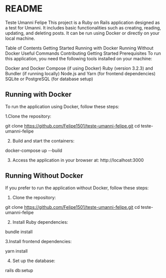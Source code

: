# README

Teste Umanni Felipe
This project is a Ruby on Rails application designed as a test for Umanni. It includes basic functionalities such as creating, reading, updating, and deleting posts. It can be run using Docker or directly on your local machine.

Table of Contents
Getting Started
Running with Docker
Running Without Docker
Useful Commands
Contributing
Getting Started
Prerequisites
To run this application, you need the following tools installed on your machine:

Docker and Docker Compose (if using Docker)
Ruby (version 3.2.3) and Bundler (if running locally)
Node.js and Yarn (for frontend dependencies)
SQLite or PostgreSQL (for database setup)


## Running with Docker
To run the application using Docker, follow these steps:

1.Clone the repository:

git clone https://github.com/Felipe1501/teste-umanni-felipe.git
cd teste-umanni-felipe

2. Build and start the containers:

docker-compose up --build

3. Access the application in your browser at:
http://localhost:3000

## Running Without Docker
If you prefer to run the application without Docker, follow these steps:

1. Clone the repository:

git clone https://github.com/Felipe1501/teste-umanni-felipe.git
cd teste-umanni-felipe

2. Install Ruby dependencies:

bundle install

3.Install frontend dependencies:

yarn install

4. Set up the database:

rails db:setup